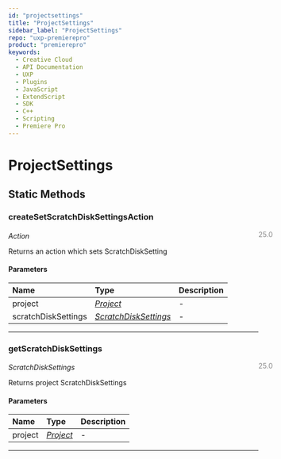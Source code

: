 ```yaml
---
id: "projectsettings"
title: "ProjectSettings"
sidebar_label: "ProjectSettings"
repo: "uxp-premierepro"
product: "premierepro"
keywords:
  - Creative Cloud
  - API Documentation
  - UXP
  - Plugins
  - JavaScript
  - ExtendScript
  - SDK
  - C++
  - Scripting
  - Premiere Pro
---
```


# ProjectSettings  

## Static Methods

### createSetScratchDiskSettingsAction

<span class="minversion" style="display: block; margin-bottom: -1em; margin-left: 36em; float:left; opacity:0.5;">25.0</span>

*Action*
  
Returns an action which sets ScratchDiskSetting

#### Parameters

| Name | Type | Description |
| :------ | :------ | :------ |
| project | [*Project*](/ppro_reference/classes/project/) | - |
| scratchDiskSettings | [*ScratchDiskSettings*](/ppro_reference/classes/scratchdisksettings/) | - |

___

### getScratchDiskSettings

<span class="minversion" style="display: block; margin-bottom: -1em; margin-left: 36em; float:left; opacity:0.5;">25.0</span>

*ScratchDiskSettings*
  
Returns project ScratchDiskSettings

#### Parameters

| Name | Type | Description |
| :------ | :------ | :------ |
| project | [*Project*](/ppro_reference/classes/project/) | - |

___

